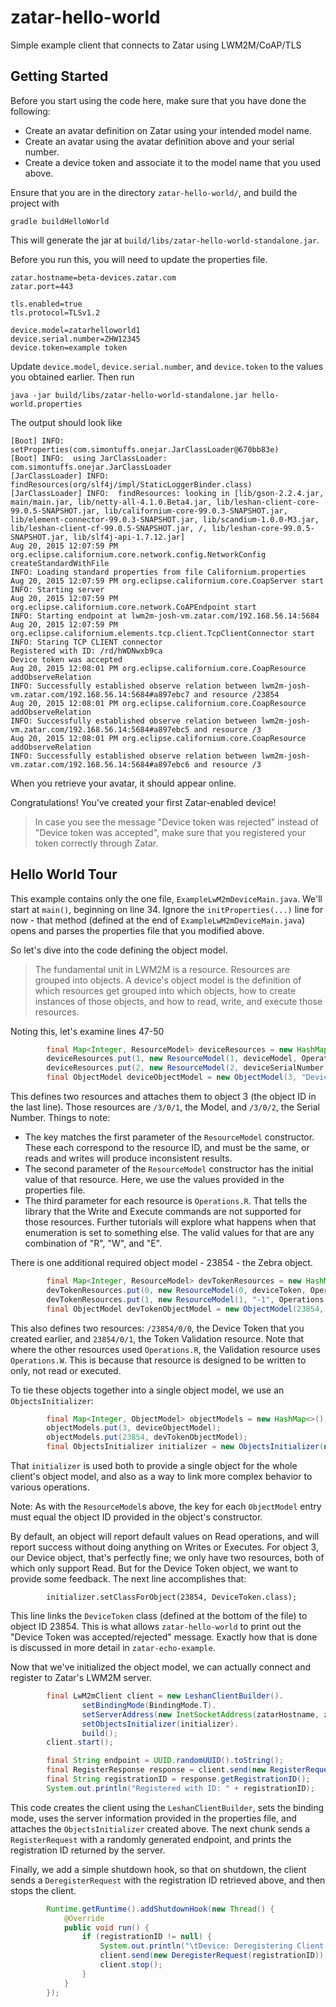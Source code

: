 # zatar-hello-world
Simple example client that connects to Zatar using LWM2M/CoAP/TLS

## Getting Started
Before you start using the code here, make sure that you have done the following:
* Create an avatar definition on Zatar using your intended model name.
* Create an avatar using the avatar definition above and your serial number.
* Create a device token and associate it to the model name that you used above.

Ensure that you are in the directory ```zatar-hello-world/```, and build the project with

```
gradle buildHelloWorld
```

This will generate the jar at ```build/libs/zatar-hello-world-standalone.jar```.

Before you run this, you will need to update the properties file.
```
zatar.hostname=beta-devices.zatar.com
zatar.port=443

tls.enabled=true
tls.protocol=TLSv1.2

device.model=zatarhelloworld1
device.serial.number=ZHW12345
device.token=example token
```

Update ```device.model```, ```device.serial.number```, and ```device.token``` to the values you obtained earlier. Then run
```
java -jar build/libs/zatar-hello-world-standalone.jar hello-world.properties
```

The output should look like
```
[Boot] INFO:  setProperties(com.simontuffs.onejar.JarClassLoader@670bb83e)
[Boot] INFO:  using JarClassLoader: com.simontuffs.onejar.JarClassLoader
[JarClassLoader] INFO:  findResources(org/slf4j/impl/StaticLoggerBinder.class)
[JarClassLoader] INFO:  findResources: looking in [lib/gson-2.2.4.jar, main/main.jar, lib/netty-all-4.1.0.Beta4.jar, lib/leshan-client-core-99.0.5-SNAPSHOT.jar, lib/californium-core-99.0.3-SNAPSHOT.jar, lib/element-connector-99.0.3-SNAPSHOT.jar, lib/scandium-1.0.0-M3.jar, lib/leshan-client-cf-99.0.5-SNAPSHOT.jar, /, lib/leshan-core-99.0.5-SNAPSHOT.jar, lib/slf4j-api-1.7.12.jar]
Aug 20, 2015 12:07:59 PM org.eclipse.californium.core.network.config.NetworkConfig createStandardWithFile
INFO: Loading standard properties from file Californium.properties
Aug 20, 2015 12:07:59 PM org.eclipse.californium.core.CoapServer start
INFO: Starting server
Aug 20, 2015 12:07:59 PM org.eclipse.californium.core.network.CoAPEndpoint start
INFO: Starting endpoint at lwm2m-josh-vm.zatar.com/192.168.56.14:5684
Aug 20, 2015 12:07:59 PM org.eclipse.californium.elements.tcp.client.TcpClientConnector start
INFO: Staring TCP CLIENT connector
Registered with ID: /rd/hWDNwxb9ca
Device token was accepted
Aug 20, 2015 12:08:01 PM org.eclipse.californium.core.CoapResource addObserveRelation
INFO: Successfully established observe relation between lwm2m-josh-vm.zatar.com/192.168.56.14:5684#a897ebc7 and resource /23854
Aug 20, 2015 12:08:01 PM org.eclipse.californium.core.CoapResource addObserveRelation
INFO: Successfully established observe relation between lwm2m-josh-vm.zatar.com/192.168.56.14:5684#a897ebc5 and resource /3
Aug 20, 2015 12:08:01 PM org.eclipse.californium.core.CoapResource addObserveRelation
INFO: Successfully established observe relation between lwm2m-josh-vm.zatar.com/192.168.56.14:5684#a897ebc6 and resource /3
```

When you retrieve your avatar, it should appear online.

Congratulations! You've created your first Zatar-enabled device!

> In case you see the message "Device token was rejected" instead of "Device token was accepted", make sure that you registered your token correctly through Zatar.

## Hello World Tour

This example contains only the one file, ```ExampleLwM2mDeviceMain.java```. We'll start at ```main()```, beginning on line 34. Ignore the ```initProperties(...)``` line for now - that method (defined at the end of ```ExampleLwM2mDeviceMain.java```) opens and parses the properties file that you modified above.

So let's dive into the code defining the object model.

> The fundamental unit in LWM2M is a resource. Resources are grouped into objects. A device's object model is the definition of which resources get grouped into which objects, how to create instances of those objects, and how to read, write, and execute those resources.

Noting this, let's examine lines 47-50
```java
		final Map<Integer, ResourceModel> deviceResources = new HashMap<Integer, ResourceModel>();
		deviceResources.put(1, new ResourceModel(1, deviceModel, Operations.R, false, false, Type.STRING, "", "", ""));
		deviceResources.put(2, new ResourceModel(2, deviceSerialNumber, Operations.R, false, false, Type.STRING, "", "", ""));
		final ObjectModel deviceObjectModel = new ObjectModel(3, "Device", "", false, true, deviceResources);
```

This defines two resources and attaches them to object 3 (the object ID in the last line). Those resources are ```/3/0/1```, the Model, and ```/3/0/2```, the Serial Number. Things to note:
* The key matches the first parameter of the ```ResourceModel``` constructor. These each correspond to the resource ID, and must be the same, or reads and writes will produce inconsistent results.
* The second parameter of the ```ResourceModel``` constructor has the initial value of that resource. Here, we use the values provided in the properties file.
* The third parameter for each resource is ```Operations.R```. That tells the library that the Write and Execute commands are not supported for those resources. Further tutorials will explore what happens when that enumeration is set to something else. The valid values for that are any combination of "R", "W", and "E".

There is one additional required object model - 23854 - the Zebra object.
```java
		final Map<Integer, ResourceModel> devTokenResources = new HashMap<Integer, ResourceModel>();
		devTokenResources.put(0, new ResourceModel(0, deviceToken, Operations.R, false, false, Type.STRING, "", "", ""));
		devTokenResources.put(1, new ResourceModel(1, "-1", Operations.W, false, false, Type.INTEGER, "", "", ""));
		final ObjectModel devTokenObjectModel = new ObjectModel(23854, "Zatar Device Token", "", false, true, devTokenResources);
```

This also defines two resources: ```/23854/0/0```, the Device Token that you created earlier, and ```23854/0/1```, the Token Validation resource. Note that where the other resources used ```Operations.R```, the Validation resource uses ```Operations.W```. This is because that resource is designed to be written to only, not read or executed.

To tie these objects together into a single object model, we use an ```ObjectsInitializer```:
```java
		final Map<Integer, ObjectModel> objectModels = new HashMap<>();
		objectModels.put(3, deviceObjectModel);
		objectModels.put(23854, devTokenObjectModel);
		final ObjectsInitializer initializer = new ObjectsInitializer(new LwM2mModel(objectModels));
```

That ```initializer``` is used both to provide a single object for the whole client's object model, and also as a way to link more complex behavior to various operations.

Note: As with the ```ResourceModel```s above, the key for each ```ObjectModel``` entry must equal the object ID provided in the object's constructor.

By default, an object will report default values on Read operations, and will report success without doing anything on Writes or Executes. For object 3, our Device object, that's perfectly fine; we only have two resources, both of which only support Read. But for the Device Token object, we want to provide some feedback. The next line accomplishes that:
```
		initializer.setClassForObject(23854, DeviceToken.class);
```

This line links the ```DeviceToken``` class (defined at the bottom of the file) to object ID 23854. This is what allows ```zatar-hello-world``` to print out the "Device Token was accepted/rejected" message. Exactly how that is done is discussed in more detail in ```zatar-echo-example```.

Now that we've initialized the object model, we can actually connect and register to Zatar's LWM2M server.
```java
		final LwM2mClient client = new LeshanClientBuilder().
				setBindingMode(BindingMode.T).
				setServerAddress(new InetSocketAddress(zatarHostname, zatarPort)).
				setObjectsInitializer(initializer).
				build();
		client.start();

		final String endpoint = UUID.randomUUID().toString();
		final RegisterResponse response = client.send(new RegisterRequest(endpoint));
		final String registrationID = response.getRegistrationID();
		System.out.println("Registered with ID: " + registrationID);
```

This code creates the client using the ```LeshanClientBuilder```, sets the binding mode, uses the server information provided in the properties file, and attaches the ```ObjectsInitializer``` created above. The next chunk sends a ```RegisterRequest``` with a randomly generated endpoint, and prints the registration ID returned by the server.

Finally, we add a simple shutdown hook, so that on shutdown, the client sends a ```DeregisterRequest``` with the registration ID retrieved above, and then stops the client.
```java
		Runtime.getRuntime().addShutdownHook(new Thread() {
			@Override
			public void run() {
				if (registrationID != null) {
					System.out.println("\tDevice: Deregistering Client '" + registrationID + "'");
					client.send(new DeregisterRequest(registrationID));
					client.stop();
				}
			}
		});
```

